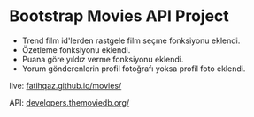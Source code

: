 # Bootstrap Movies API Project

* Trend film id'lerden rastgele film seçme fonksiyonu eklendi.
* Özetleme fonksiyonu eklendi.
* Puana göre yıldız verme fonksiyonu eklendi.
* Yorum gönderenlerin profil fotoğrafı yoksa profil foto eklendi.

live: [fatihqaz.github.io/movies/](https://fatihqaz.github.io/movies/)

API: [developers.themoviedb.org/](https://developers.themoviedb.org/)
